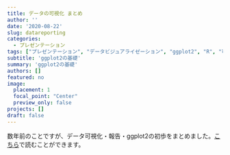 ```yaml
---
title: データの可視化 まとめ
author: ''
date: '2020-08-22'
slug: datareporting
categories:
  - プレゼンテーション
tags: ["プレゼンテーション", "データビジュアライゼーション", "ggplot2", "R", "可視化"]
subtitle: 'ggplot2の基礎'
summary: 'ggplot2の基礎'
authors: []
featured: no
image:
  placement: 1
  focal_point: "Center"
  preview_only: false
projects: []
draft: false
---
```


数年前のことですが、データ可視化・報告・ggplot2の初歩をまとめました。[こちら](https://kirikuroda.github.io/datareporting/ "「いつか役に立つかもしれない資料」")で読むことができます。